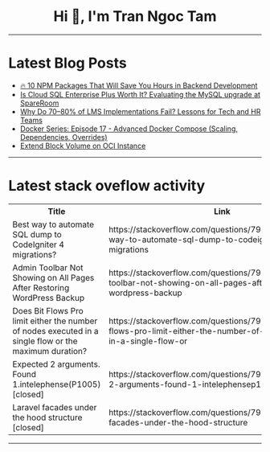 <h1 align="center">Hi 👋, I'm Tran Ngoc Tam</h1>

---

# Latest Blog Posts 
<!-- BLOG-POST-LIST:START -->
- [🔥 10 NPM Packages That Will Save You Hours in Backend Development](https://dev.to/manukumar07/10-npm-packages-that-will-save-you-hours-in-backend-development-26ba)
- [Is Cloud SQL Enterprise Plus Worth It? Evaluating the MySQL upgrade at SpareRoom](https://dev.to/dkechag/is-cloud-sql-enterprise-plus-worth-it-evaluating-the-mysql-upgrade-at-spareroom-2m1p)
- [Why Do 70–80% of LMS Implementations Fail? Lessons for Tech and HR Teams](https://dev.to/khnh_lynguyn_3005/why-do-70-80-of-lms-implementations-fail-lessons-for-tech-and-hr-teams-2af2)
- [Docker Series: Episode 17 - Advanced Docker Compose &lpar;Scaling, Dependencies, Overrides&rpar;](https://dev.to/yash_sonawane25/docker-series-episode-17-advanced-docker-compose-scaling-dependencies-overrides-277d)
- [Extend Block Volume on OCI Instance](https://dev.to/nhisyamj/extend-block-volume-on-oci-instance-ngb)
<!-- BLOG-POST-LIST:END -->

---

# Latest stack oveflow activity
<table>
  <tr><th>Title</th><th>Link</th></tr>
  <!-- STACKOVERFLOW:START --><tr><td>Best way to automate SQL dump to CodeIgniter 4 migrations?</td><td>https://stackoverflow.com/questions/79758385/best-way-to-automate-sql-dump-to-codeigniter-4-migrations</td></tr><tr><td>Admin Toolbar Not Showing on All Pages After Restoring WordPress Backup</td><td>https://stackoverflow.com/questions/79758372/admin-toolbar-not-showing-on-all-pages-after-restoring-wordpress-backup</td></tr><tr><td>Does Bit Flows Pro limit either the number of nodes executed in a single flow or the maximum duration?</td><td>https://stackoverflow.com/questions/79758349/does-bit-flows-pro-limit-either-the-number-of-nodes-executed-in-a-single-flow-or</td></tr><tr><td>Expected 2 arguments. Found 1.intelephense&lpar;P1005&rpar; [closed]</td><td>https://stackoverflow.com/questions/79758264/expected-2-arguments-found-1-intelephensep1005</td></tr><tr><td>Laravel facades under the hood structure [closed]</td><td>https://stackoverflow.com/questions/79758203/laravel-facades-under-the-hood-structure</td></tr><!-- STACKOVERFLOW:END -->
</table>

---


